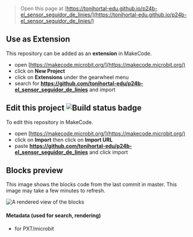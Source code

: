 
> Open this page at [https://tonihortal-edu.github.io/p24b-el_sensor_seguidor_de_linies/](https://tonihortal-edu.github.io/p24b-el_sensor_seguidor_de_linies/)

## Use as Extension

This repository can be added as an **extension** in MakeCode.

* open [https://makecode.microbit.org/](https://makecode.microbit.org/)
* click on **New Project**
* click on **Extensions** under the gearwheel menu
* search for **https://github.com/tonihortal-edu/p24b-el_sensor_seguidor_de_linies** and import

## Edit this project ![Build status badge](https://github.com/tonihortal-edu/p24b-el_sensor_seguidor_de_linies/workflows/MakeCode/badge.svg)

To edit this repository in MakeCode.

* open [https://makecode.microbit.org/](https://makecode.microbit.org/)
* click on **Import** then click on **Import URL**
* paste **https://github.com/tonihortal-edu/p24b-el_sensor_seguidor_de_linies** and click import

## Blocks preview

This image shows the blocks code from the last commit in master.
This image may take a few minutes to refresh.

![A rendered view of the blocks](https://github.com/tonihortal-edu/p24b-el_sensor_seguidor_de_linies/raw/master/.github/makecode/blocks.png)

#### Metadata (used for search, rendering)

* for PXT/microbit
<script src="https://makecode.com/gh-pages-embed.js"></script><script>makeCodeRender("{{ site.makecode.home_url }}", "{{ site.github.owner_name }}/{{ site.github.repository_name }}");</script>
